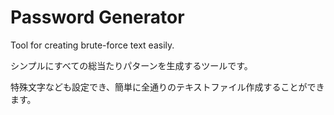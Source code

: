 # Password Generator
 Tool for creating brute-force text easily.
<p> シンプルにすべての総当たりパターンを生成するツールです。<p>
<p> 特殊文字なども設定でき、簡単に全通りのテキストファイル作成することができます。</p>